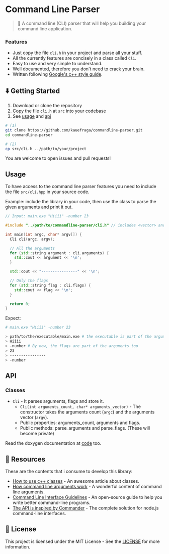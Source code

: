 # Command Line Parser

> 🧶 A command line (CLI) parser that will help you building your command line application.

### Features

- Just copy the file `cli.h` in your project and parse all your stuff.
- All the currently features are concisely in a class called `Cli`. 
- Easy to use and very simple to understand.
- Well documented, therefore you don't need to crack your brain.
- Written following [Google's c++ style guide](https://google.github.io/styleguide/cppguide.html).

## ⬇️ Getting Started

1. Download or clone the repository
2. Copy the file `cli.h` at `src` into your codebase
3. See [usage](#usage) and [api](#api)

```bash
# (1)
git clone https://github.com/kauefraga/commandline-parser.git
cd commandline-parser

# (2)
cp src/cli.h ../path/to/your/project
```

You are welcome to open issues and pull requests!

## Usage

To have access to the command line parser features you need to include the file `src/cli.hpp` in your source code.

Example: include the library in your code, then use the class to parse the given arguments and print it out.

```cpp
// Input: main.exe "Hiiii" -number 23

#include "../path/to/commandline-parser/cli.h" // includes <vector> and <string>

int main(int argc, char* argv[]) {
  Cli cli(argc, argv);

  // All the arguments
  for (std::string argument : cli.arguments) {
    std::cout << argument << '\n';
  }

  std::cout << "----------------" << '\n';

  // Only the flags
  for (std::string flag : cli.flags) {
    std::cout << flag << '\n';
  }

  return 0;
}
```

Expect:

```bash
# main.exe "Hiiii" -number 23

> path/to/the/executable/main.exe # the executable is part of the arguments
> Hiiii
> -number # By now, the flags are part of the arguments too
> 23
> ----------------
> -number
```

## API

### Classes

- `Cli` - It parses arguments, flags and store it.
    - `Cli(int arguments_count, char* arguments_vector)` - The constructor takes the arguments count (`argc`) and the arguments vector (`argv`).
    - Public properties: arguments_count, arguments and flags.
    - Public methods: parse_arguments and parse_flags. (These will become private)

Read the doxygen documentation at [code](src/cli.h) too.

## 🧻 Resources

These are the contents that i consume to develop this library:

- [How to use c++ classes](https://www.learncpp.com/cpp-tutorial/class-code-and-header-files) - An awesome article about classes.
- [How command line arguments work](https://www.learncpp.com/cpp-tutorial/command-line-arguments) - A wonderful content of command line arguments.
- [Command Line Interface Guidelines](https://clig.dev) - An open-source guide to help you write better command-line programs.
- [The API is inspired by Commander](https://www.npmjs.com/package/commander) - The complete solution for node.js command-line interfaces.

## 📝 License

This project is licensed under the MIT License - See the [LICENSE](https://github.com/kauefraga/commandline-parser/blob/main/LICENSE) for more information.
